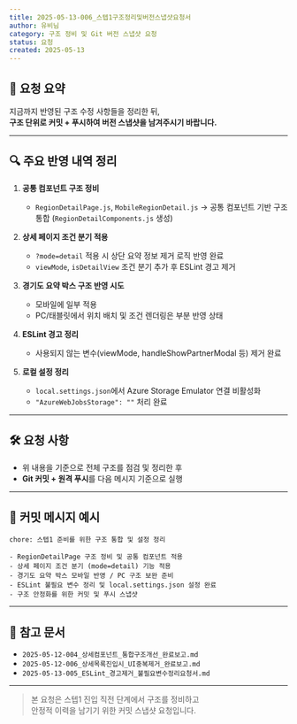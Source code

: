 ```yaml
---
title: 2025-05-13-006_스텝1구조정리및버전스냅샷요청서
author: 유비님
category: 구조 정비 및 Git 버전 스냅샷 요청
status: 요청
created: 2025-05-13
---
```


## 📌 요청 요약

지금까지 반영된 구조 수정 사항들을 정리한 뒤,  
**구조 단위로 커밋 + 푸시하여 버전 스냅샷을 남겨주시기 바랍니다.**

---

## 🔍 주요 반영 내역 정리

1. **공통 컴포넌트 구조 정비**
   - `RegionDetailPage.js`, `MobileRegionDetail.js` → 공통 컴포넌트 기반 구조 통합 (`RegionDetailComponents.js` 생성)

2. **상세 페이지 조건 분기 적용**
   - `?mode=detail` 적용 시 상단 요약 정보 제거 로직 반영 완료
   - `viewMode`, `isDetailView` 조건 분기 추가 후 ESLint 경고 제거

3. **경기도 요약 박스 구조 반영 시도**
   - 모바일에 일부 적용
   - PC/태블릿에서 위치 배치 및 조건 렌더링은 부분 반영 상태

4. **ESLint 경고 정리**
   - 사용되지 않는 변수(viewMode, handleShowPartnerModal 등) 제거 완료

5. **로컬 설정 정리**
   - `local.settings.json`에서 Azure Storage Emulator 연결 비활성화
   - `"AzureWebJobsStorage": ""` 처리 완료

---

## 🛠 요청 사항

- 위 내용을 기준으로 전체 구조를 점검 및 정리한 후
- **Git 커밋 + 원격 푸시**를 다음 메시지 기준으로 실행

---

## 💬 커밋 메시지 예시

```
chore: 스텝1 준비를 위한 구조 통합 및 설정 정리

- RegionDetailPage 구조 정비 및 공통 컴포넌트 적용
- 상세 페이지 조건 분기 (mode=detail) 기능 적용
- 경기도 요약 박스 모바일 반영 / PC 구조 보완 준비
- ESLint 불필요 변수 정리 및 local.settings.json 설정 완료
- 구조 안정화를 위한 커밋 및 푸시 스냅샷
```

---

## 📎 참고 문서

- `2025-05-12-004_상세컴포넌트_통합구조개선_완료보고.md`
- `2025-05-12-006_상세목록진입시_UI중복제거_완료보고.md`
- `2025-05-13-005_ESLint_경고제거_불필요변수정리요청서.md`

---

> 본 요청은 스텝1 진입 직전 단계에서 구조를 정비하고  
> 안정적 이력을 남기기 위한 커밋 스냅샷 요청입니다.
